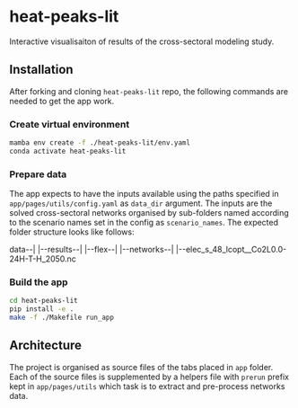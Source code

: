 # heat-peaks-lit

Interactive visualisaiton of results of the cross-sectoral modeling study.

## Installation

After forking and cloning `heat-peaks-lit` repo, the following commands are needed to get the app work.

### Create virtual environment

```bash
mamba env create -f ./heat-peaks-lit/env.yaml
conda activate heat-peaks-lit
```

### Prepare data

The app expects to have the inputs available using the paths specified in `app/pages/utils/config.yaml` as `data_dir` argument. The inputs are the solved cross-sectoral networks organised by sub-folders named according to the scenario names set in the config as `scenario_names`. The expected folder structure looks like follows:

data--|
     |--results--|
                |--flex--|
                         |--networks--|
                                      |--elec_s_48_lcopt__Co2L0.0-24H-T-H_2050.nc


### Build the app

```bash
cd heat-peaks-lit
pip install -e .
make -f ./Makefile run_app
```

## Architecture

The project is organised as source files of the tabs placed in `app` folder. Each of the source files is supplemented by a helpers file with `prerun` prefix kept in `app/pages/utils` which task is to extract and pre-process networks data.
